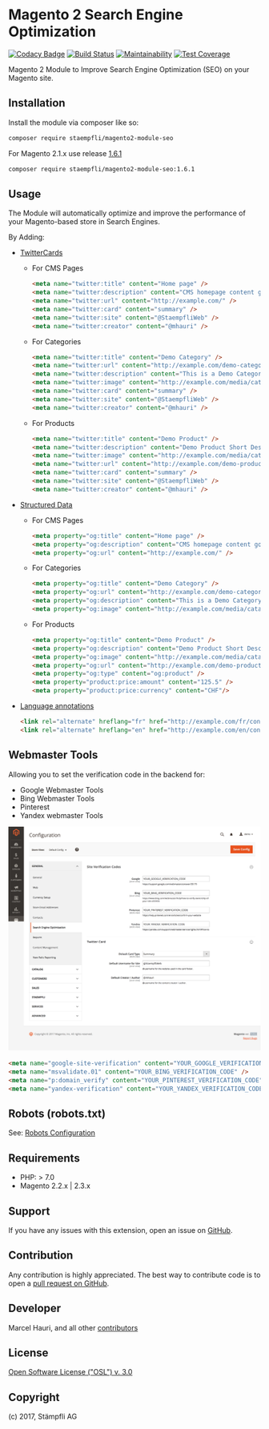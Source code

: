 # Magento 2 Search Engine Optimization

[![Codacy Badge](https://api.codacy.com/project/badge/Grade/7efcb7346522430a85e5dd5298ebe9ff)](https://www.codacy.com/app/Staempfli/magento2-module-seo?utm_source=github.com&amp;utm_medium=referral&amp;utm_content=staempfli/magento2-module-seo&amp;utm_campaign=Badge_Grade)
[![Build Status](https://travis-ci.org/staempfli/magento2-module-seo.svg?branch=master)](https://travis-ci.org/staempfli/magento2-module-seo)
[![Maintainability](https://api.codeclimate.com/v1/badges/7c22812c1bfe894a2e00/maintainability)](https://codeclimate.com/github/staempfli/magento2-module-seo/maintainability)
[![Test Coverage](https://api.codeclimate.com/v1/badges/7c22812c1bfe894a2e00/test_coverage)](https://codeclimate.com/github/staempfli/magento2-module-seo/test_coverage)

Magento 2 Module to Improve Search Engine Optimization (SEO) on your Magento site.


## Installation

Install the module via composer like so:

```sh
composer require staempfli/magento2-module-seo
```

For Magento 2.1.x use release [1.6.1](https://github.com/staempfli/magento2-module-seo/releases/tag/1.6.1)

```sh
composer require staempfli/magento2-module-seo:1.6.1
```


## Usage

The Module will automatically optimize and improve the performance of your Magento-based store in Search Engines.

By Adding: 

- [TwitterCards](https://developer.twitter.com/en/docs/tweets/optimize-with-cards/guides/getting-started)
   - For CMS Pages
        ```html
        <meta name="twitter:title" content="Home page" />
        <meta name="twitter:description" content="CMS homepage content goes here." />
        <meta name="twitter:url" content="http://example.com/" />
        <meta name="twitter:card" content="summary" />
        <meta name="twitter:site" content="@StaempfliWeb" />
        <meta name="twitter:creator" content="@mhauri" />
        ```

    - For Categories
        ```html
        <meta name="twitter:title" content="Demo Category" />
        <meta name="twitter:url" content="http://example.com/demo-category.html" />
        <meta name="twitter:description" content="This is a Demo Category" />
        <meta name="twitter:image" content="http://example.com/media/catalog/category/demo.png" />
        <meta name="twitter:card" content="summary" />
        <meta name="twitter:site" content="@StaempfliWeb" />
        <meta name="twitter:creator" content="@mhauri" />
        ```

    - For Products
        ```html
        <meta name="twitter:title" content="Demo Product" />
        <meta name="twitter:description" content="Demo Product Short Description" />
        <meta name="twitter:image" content="http://example.com/media/catalog/product/cache/0f831c1845fc143d00d6d1ebc49f446a/o/p/demo.png" />
        <meta name="twitter:url" content="http://example.com/demo-product.html" />
        <meta name="twitter:card" content="summary" />
        <meta name="twitter:site" content="@StaempfliWeb" />
        <meta name="twitter:creator" content="@mhauri" />
        ```
    
- [Structured Data](http://ogp.me/)

    - For CMS Pages
        ```html
        <meta property="og:title" content="Home page" />
        <meta property="og:description" content="CMS homepage content goes here." />
        <meta property="og:url" content="http://example.com/" />
        ```
        
    - For Categories
        ```html
        <meta property="og:title" content="Demo Category" />
        <meta property="og:url" content="http://example.com/demo-category.html" />
        <meta property="og:description" content="This is a Demo Category" />
        <meta property="og:image" content="http://example.com/media/catalog/category/demo.png" />
        ```
          
    - For Products
        ```html
        <meta property="og:title" content="Demo Product" />
        <meta property="og:description" content="Demo Product Short Description" />
        <meta property="og:image" content="http://example.com/media/catalog/product/cache/0f831c1845fc143d00d6d1ebc49f446a/o/p/demo.png" />
        <meta property="og:url" content="http://example.com/demo-product.html" />
        <meta property="og:type" content="og:product" />
        <meta property="product:price:amount" content="125.5" />
        <meta property="product:price:currency" content="CHF"/>
        ```

- [Language annotations](https://support.google.com/webmasters/answer/189077?hl=en)
    ```html
    <link rel="alternate" hreflang="fr" href="http://example.com/fr/content-pages/demo.html" />
    <link rel="alternate" hreflang="en" href="http://example.com/en/content-pages/demo.html" />
    ```
## Webmaster Tools
Allowing you to set the verification code in the backend for:

- Google Webmaster Tools
- Bing Webmaster Tools
- Pinterest
- Yandex webmaster Tools

![Search Engine Optimization](docs/assets/configuration.png)

```html
<meta name="google-site-verification" content="YOUR_GOOGLE_VERIFICATION_CODE" />
<meta name="msvalidate.01" content="YOUR_BING_VERIFICATION_CODE" />
<meta name="p:domain_verify" content="YOUR_PINTEREST_VERIFICATION_CODE" />
<meta name="yandex-verification" content="YOUR_YANDEX_VERIFICATION_CODE" />
```

## Robots (robots.txt)

See: [Robots Configuration](docs/Robots.md)

## Requirements

- PHP: > 7.0
- Magento 2.2.x | 2.3.x

Support
-------
If you have any issues with this extension, open an issue on [GitHub](https://github.com/staempfli/magento2-module-seo/issues).

Contribution
------------
Any contribution is highly appreciated. The best way to contribute code is to open a [pull request on GitHub](https://help.github.com/articles/using-pull-requests).

Developer
---------
Marcel Hauri, and all other [contributors](https://github.com/staempfli/magento2-module-seo/contributors)

License
-------
[Open Software License ("OSL") v. 3.0](https://opensource.org/licenses/OSL-3.0)

Copyright
---------
(c) 2017, Stämpfli AG
